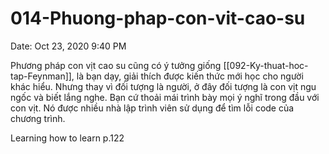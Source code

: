 # 014-Phuong-phap-con-vit-cao-su

Date: Oct 23, 2020 9:40 PM

Phương pháp con vịt cao su cũng có ý tưởng giống [[092-Ky-thuat-hoc-tap-Feynman]], là bạn dạy, giải thích được kiến thức mới học cho người khác hiểu. Nhưng thay vì đối tượng là người, ở đây đối tượng là con vịt ngu ngốc và biết lắng nghe. Bạn cứ thoải mái trình bày mọi ý nghĩ trong đầu với con vịt. Nó được nhiều nhà lập trình viên sử dụng để tìm lỗi code của chương trình.

Learning how to learn p.122